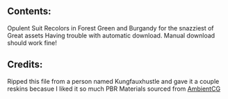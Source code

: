 ## Contents:
Opulent Suit Recolors in Forest Green and Burgandy for the snazziest of Great assets
Having trouble with automatic download. Manual download should work fine!
## Credits:


Ripped this file from a person named Kungfauxhustle and gave it a couple reskins becasue I liked it so much
PBR Materials sourced from [AmbientCG](https://ambientcg.com/)
